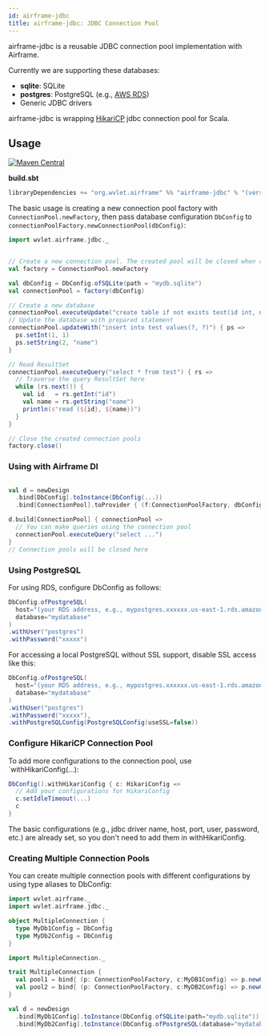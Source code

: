```yaml
---
id: airframe-jdbc
title: airframe-jdbc: JDBC Connection Pool 
---
```


airframe-jdbc is a reusable JDBC connection pool implementation with Airframe. 

Currently we are supporting these databases:

- **sqlite**: SQLite
- **postgres**: PostgreSQL (e.g., [AWS RDS](https://aws.amazon.com/rds/))
- Generic JDBC drivers

airframe-jdbc is wrapping [HikariCP](https://github.com/brettwooldridge/HikariCP)
jdbc connection pool for Scala.

## Usage
[![Maven Central](https://maven-badges.herokuapp.com/maven-central/org.wvlet.airframe/airframe-jdbc_2.12/badge.svg)](http://central.maven.org/maven2/org/wvlet/airframe/airframe-jdbc_2.12/)

**build.sbt**

```scala
libraryDependencies += "org.wvlet.airframe" %% "airframe-jdbc" % "(version)"
```

The basic usage is creating a new connection pool factory with `ConnectionPool.newFactory`, then pass database configuration `DbConfig` to `connectionPoolFactory.newConnectionPool(dbConfig)`:


```scala
import wvlet.airframe.jdbc._


// Create a new connection pool. The created pool will be closed when closing this factory.
val factory = ConnectionPool.newFactory

val dbConfig = DbConfig.ofSQLite(path = "mydb.sqlite")
val connectionPool = factory(dbConfig)

// Create a new database
connectionPool.executeUpdate("create table if not exists test(id int, name text)")
// Update the database with prepared statement
connectionPool.updateWith("insert into test values(?, ?)") { ps =>
  ps.setInt(1, 1)
  ps.setString(2, "name")  
}

// Read ResultSet
connectionPool.executeQuery("select * from test") { rs =>
  // Traverse the query ResultSet here
  while (rs.next()) {
    val id   = rs.getInt("id")
    val name = rs.getString("name")
    println(s"read (${id}, ${name})")
  }
}

// Close the created connection pools
factory.close()

```



### Using with Airframe DI
```scala

val d = newDesign
  .bind[DbConfig].toInstance(DbConfig(...))
  .bind[ConnectionPool].toProvider { (f:ConnectionPoolFactory, dbConfig:DbConfig) => f.newConnectionPool(dbConfig) }

d.build[ConnectionPool] { connectionPool =>
  // You can make queries using the connection pool
  connectionPool.executeQuery("select ...")
}
// Connection pools will be closed here

```

### Using PostgreSQL

For using RDS, configure DbConfig as follows:

```scala
DbConfig.ofPostgreSQL(
  host="(your RDS address, e.g., mypostgres.xxxxxx.us-east-1.rds.amazonaws.com)",
  database="mydatabase"
)
.withUser("postgres")
.withPassword("xxxxx")
```

For accessing a local PostgreSQL without SSL support, disable SSL access like this:
```scala
DbConfig.ofPostgreSQL(
  host="(your RDS address, e.g., mypostgres.xxxxxx.us-east-1.rds.amazonaws.com)",
  database="mydatabase"
)
.withUser("postgres")
.withPassword("xxxxx"),
.withPostgreSQLConfig(PostgreSQLConfig(useSSL=false))
```

### Configure HikariCP Connection Pool

To add more configurations to the connection pool, use `withHikariConfig(...): 

```scala
DbConfig().withHikariConfig { c: HikariConfig =>
  // Add your configurations for HikariConfig 
  c.setIdleTimeout(...)
  c
}
```

The basic configurations (e.g., jdbc driver name, host, port, user, password, etc.) are already set, so you don't need to add them in withHikariConfig. 

### Creating Multiple Connection Pools

You can create multiple connection pools with different configurations by using type aliases to DbConfig:

```scala
import wvlet.airframe._
import wvlet.airframe.jdbc._

object MultipleConnection {
  type MyDb1Config = DbConfig
  type MyDb2Config = DbConfig 
}

import MultipleConnection._

trait MultipleConnection {
  val pool1 = bind{ (p: ConnectionPoolFactory, c:MyDB1Config) => p.newConnectionPool(c) }
  val pool2 = bind{ (p: ConnectionPoolFactory, c:MyDB2Config) => p.newConnectionPool(c) }
}

val d = newDesign
  .bind[MyDb1Config].toInstance(DbConfig.ofSQLite(path="mydb.sqlite"))
  .bind[MyDb2Config].toInstance(DbConfig.ofPostgreSQL(database="mydatabase"))
``` 
